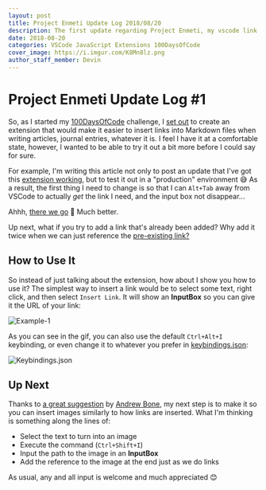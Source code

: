 ```yaml
---
layout: post
title: Project Enmeti Update Log 2018/08/20
description: The first update regarding Project Enmeti, my vscode link inserting extension.
date: 2018-08-20
categories: VSCode JavaScript Extensions 100DaysOfCode
cover_image: https://i.imgur.com/K8Mn8lz.png
author_staff_member: Devin
---
```


# Project Enmeti Update Log #1

So, as I started my [100DaysOfCode][0] challenge, I [set out][1] to create an extension that would make it easier to insert links into Markdown files when writing articles, journal entries, whatever it is. I feel I have it at a comfortable state, however, I wanted to be able to try it out a bit more before I could say for sure.

For example, I'm writing this article not only to post an update that I've got this [extension working][2], but to test it out in a "production" environment 😅 As a result, the first thing I need to change is so that I can `Alt+Tab` away from VSCode to actually _get_ the link I need, and the input box not disappear...

Ahhh, [there we go][3] 🤗 Much better. 

Up next, what if you try to add a link that's already been added? Why add it twice when we can just reference the [pre-existing link?][6]

## How to Use It

So instead of just talking about the extension, how about I show you how to use it? The simplest way to insert a link would be to select some text, right click, and then select `Insert Link`. It will show an **InputBox** so you can give it the URL of your link:

![Example-1][10]

As you can see in the gif, you can also use the default `Ctrl+Alt+I` keybinding, or even change it to whatever you prefer in [keybindings.json][7]:

![Keybindings.json][11]

## Up Next

Thanks to [a great suggestion][8] by [Andrew Bone][9], my next step is to make it so you can insert images similarly to how links are inserted. What I'm thinking is something along the lines of:

- Select the text to turn into an image
- Execute the command (`Ctrl+Shift+I`)
- Input the path to the image in an **InputBox**
- Add the reference to the image at the end just as we do links

As usual, any and all input is welcome and much appreciated 😊

[0]: https://www.100daysofcode.com
[1]: https://dev.to/hf-solutions/project-enmeti-o0g
[2]: https://marketplace.visualstudio.com/items?itemName=hf-solutions-llc.enmeti
[3]: https://github.com/HF-Solutions/Enmeti/commit/66eb63d3951329eb704f4ca03b64eb3e96cdd4b4
[4]: https://unsplash.com
[5]: https://unsplash.com/photos/BnWDqUCWQDU?utm_source=unsplash&utm_medium=referral&utm_content=creditCopyText
[6]: https://github.com/HF-Solutions/Enmeti/commit/c1d5c504a854036eea134464a21e1bcf8ae4af5a
[7]: https://code.visualstudio.com/docs/getstarted/keybindings
[8]: https://dev.to/link2twenty/comment/4k81
[9]: https://dev.to/link2twenty
[10]: https://thepracticaldev.s3.amazonaws.com/i/zesvk29zyzdqlgvlvqp8.gif
[11]: https://i.imgur.com/7NKAy7e.png